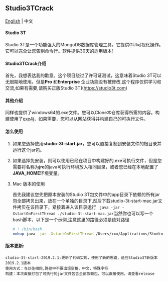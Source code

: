 ## Studio3TCrack

[English](https://github.com/linG5821/Studio3TCrack/blob/master/README.md) | 中文

#### Studio 3T

  Studio 3T是一个功能强大的MongoDB数据库管理工具，它提供GUI可视化操作。它可以完全让您告别命令行。软件提供30天的适用版本!

#### Studio3TCrack介绍

  首先，我想表达我的歉意。这个项目绕过了许可证测试，这意味着Studio 3T可以无限期地使用。但是**Pro** 和**Enterprise** 企业功能没有被修改,这个程序仅供学习和交流,如果有需要,请购买正版Studio 3T](https://studio3t.com)


#### 其他介绍

 同样也提供了windows64的.exe文件。您可以Clone本仓库获得所需的内容。构建使用了[exe4j](https://www.ej-technologies.com/)，如果需要，您可以从网站获得并构建自己的可执行文件。

#### 怎么使用

1. 如果您选择使用**studio-3t-start.jar**，您可以直接复制到安装文件的根目录并运行这个jar包。

2. 如果选择免安装，则可以使用已经在项目中构建好的.exe可执行文件，但是您需要将名称为**jre**的java可执行环境放入相同目录，或者您已经在本地配置了**JAVA_HOME**环境变量。

3. Mac 版本的使用

   首先我建议您先把原本安装的Studio 3T包文件中的app目录下依赖的所有jar包全部拷贝出来，放在一个单独的目录下,然后下载studio-3t-start-mac.jar文件拷贝在该目录下，紧接着进入该目录运行 ``` java -jar -XstartOnFirstThread ./studio-3t-start-mac.jar```当然你也可以写一个bash脚本，以下是一个示例,注意这里的路径必须是绝对路径

   ```bash
   # ! /bin/bash
   nohup java -jar -XstartOnFirstThread /Users/xxx/Applications/Studio3T/app/studio-3t-start-mac.jar >/dev/null 2>&1 &
   ```
#### 版本更新:
    studio-3t-start-2019.2.1:更新了代码实现，使用了新的思路，适应Studio3T新版本2019.2.1版本
    使用方式：与以往相同,路径中不要出现空格，中文，特殊字符
    构建：本次直接打包了可执行的jar文件包含全部依赖包，可以直接使用，请查看release
   

